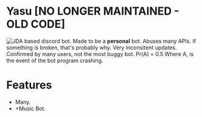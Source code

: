 # Yasu [NO LONGER MAINTAINED - OLD CODE]
![JDA](https://github.com/DV8FromTheWorld/JDA) based discord bot.
Made to be a **personal** bot. Abuses many APIs. If something is broken, that's probably why.
Very inconsitent updates. Confirmed by many users, not the most buggy bot. 
   Pr(A) = 0.5
Where A, is the event of the bot program crashing.

# Features
- Many. 
- +Music Bot.

